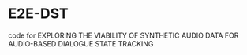 # E2E-DST
code for EXPLORING THE VIABILITY OF SYNTHETIC AUDIO DATA FOR AUDIO-BASED DIALOGUE STATE TRACKING
